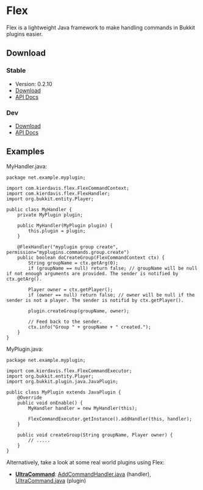 Flex
====

Flex is a lightweight Java framework to make handling commands in Bukkit plugins
easier.

## Download

### Stable

* Version: 0.2.10
* [Download][stable-dl]
* [API Docs][stable-docs]

[stable-dl]: http://bukkit.kierdavis.com/Flex/v0.2.10/Flex.jar
[stable-docs]: http://bukkit.kierdavis.com/Flex/v0.2.10/javadoc/

### Dev

* [Download][dev-dl]
* [API Docs][dev-docs]

[dev-dl]: http://bukkit.kierdavis.com/Flex/latest/Flex.jar
[dev-docs]: http://bukkit.kierdavis.com/Flex/latest/javadoc/

## Examples

MyHandler.java:

    package net.example.myplugin;
    
    import com.kierdavis.flex.FlexCommandContext;
    import com.kierdavis.flex.FlexHandler;
    import org.bukkit.entity.Player;
    
    public class MyHandler {
        private MyPlugin plugin;
        
        public MyHandler(MyPlugin plugin) {
            this.plugin = plugin;
        }
        
        @FlexHandler("myplugin group create", permission="myplugins.commands.group.create")
        public boolean doCreateGroup(FlexCommandContext ctx) {
            String groupName = ctx.getArg(0);
            if (groupName == null) return false; // groupName will be null if not enough arguments are provided. The sender is notified by ctx.getArg().
            
            Player owner = ctx.getPlayer();
            if (owner == null) return false; // owner will be null if the sender is not a player. The sender is notifid by ctx.getPlayer().
            
            plugin.createGroup(groupName, owner);
            
            // Feed back to the sender.
            ctx.info("Group " + groupName + " created.");
        }
    }

MyPlugin.java:

    package net.example.myplugin;
    
    import com.kierdavis.flex.FlexCommandExecutor;
    import org.bukkit.entity.Player;
    import org.bukkit.plugin.java.JavaPlugin;
    
    public class MyPlugin extends JavaPlugin {
        @Override
        public void onEnable() {
            MyHandler handler = new MyHandler(this);
            
            FlexCommandExecutor.getInstance().addHandler(this, handler);
        }
        
        public void createGroup(String groupName, Player owner) {
            // .....
        }
    }

Alternatively, take a look at some real world plugins using Flex:

* **[UltraCommand][ultracommand]**: [AddCommandHandler.java][ultracommand-handler] (handler), [UltraCommand.java][ultracommand-plugin] (plugin)

[ultracommand]: http://dev.bukkit.org/bukkit-mods/ultracommand/
[ultracommand-handler]: https://github.com/kierdavis/UltraCommand/tree/master/src/AddCommandHandler.java
[ultracommand-plugin]: https://github.com/kierdavis/UltraCommand/tree/master/src/UltraCommand.java
